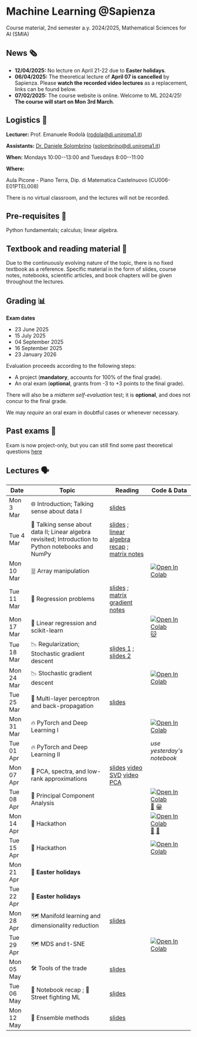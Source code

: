 # Machine Learning @Sapienza

Course material, 2nd semester a.y. 2024/2025, Mathematical Sciences for AI (SMIA)

## News 🗞️
- **12/04/2025:** No lecture on April 21-22 due to **Easter holidays**.
- **06/04/2025:** The theoretical lecture of **April 07 is cancelled** by Sapienza. Please **watch the recorded video lectures** as a replacement, links can be found below.
- **07/02/2025:** The course website is online. Welcome to ML 2024/25! **The course will start on Mon 3rd March**.

## Logistics 🧭

**Lecturer:** Prof. Emanuele Rodolà (rodola@di.uniroma1.it)

**Assistants:** [Dr. Daniele Solombrino](https://github.com/dansolombrino/) (solombrino@di.uniroma1.it)

**When:** Mondays 10:00--13:00 and Tuesdays 8:00--11:00

**Where:**

Aula Picone - Piano Terra, Dip. di Matematica Castelnuovo (CU006-E01PTEL008)

There is no virtual classroom, and the lectures will not be recorded.

## Pre-requisites 🔑

Python fundamentals; calculus; linear algebra.

## Textbook and reading material 📖

Due to the continuously evolving nature of the topic, there is no fixed textbook as a reference. Specific material in the form of slides, course notes, notebooks, scientific articles, and book chapters will be given throughout the lectures.

## Grading 📊

**Exam dates**
- 23 June 2025
- 15 July 2025
- 04 September 2025
- 16 September 2025
- 23 January 2026

Evaluation proceeds according to the following steps:

- A project (**mandatory**, accounts for 100% of the final grade).
- An oral exam (**optional**, grants from -3 to +3 points to the final grade).

There will also be a *midterm self-evaluation* test; it is **optional**, and does not concur to the final grade.

We may *require* an oral exam in doubtful cases or whenever necessary.

## Past exams 📑 

Exam is now project-only, but you can still find some past theoretical questions [here](https://drive.google.com/drive/folders/1GwyIw-6SqTEHHtjYCjcNogL7xa6ifeHj)

## Lectures 🗣️

**Date** | **Topic** | **Reading** | **Code & Data**
------------ | ------------- | ------------ | ------------
Mon 3 Mar | 🌐 Introduction; Talking sense about data I | [slides](https://github.com/erodola/ML-s2-2025/raw/main/01_intro/01-intro.pdf) |
Tue 4 Mar | 🔢 Talking sense about data II; Linear algebra revisited; Introduction to Python notebooks and NumPy | [slides](https://github.com/erodola/ML-s2-2025/raw/main/02_data/02-data.pdf) ; [linear algebra recap](https://github.com/erodola/ML-s2-2025/raw/main/02_data/03-linalg.pdf) ; [matrix notes](https://github.com/erodola/ML-s2-2025/raw/main/02_data/03b-matrix.pdf) |
Mon 10 Mar | 🀠 Array manipulation | | [![Open In Colab](https://colab.research.google.com/assets/colab-badge.svg)](https://colab.research.google.com/github/erodola/ML-s2-2025/blob/main/labs/01_Array_manipulation.ipynb)
Tue 11 Mar | 📏 Regression problems | [slides](https://github.com/erodola/ML-s2-2025/raw/main/03_regression/04-regression.pdf) ; [matrix gradient notes](https://github.com/erodola/ML-s2-2025/raw/main/03_regression/04b-mgradient.pdf) |
Mon 17 Mar | 📏 Linear regression and scikit-learn | | [![Open In Colab](https://colab.research.google.com/assets/colab-badge.svg)](https://colab.research.google.com/github/erodola/ML-s2-2025/blob/main/labs/02_Linear_regression.ipynb) [🐱](https://github.com/erodola/ML-s2-2025/raw/main/labs/cat.png)
Tue 18 Mar | 📉 Regularization; Stochastic gradient descent | [slides 1](https://github.com/erodola/ML-s2-2025/raw/main/05_regularization/05-regularization.pdf) ; [slides 2](https://github.com/erodola/ML-s2-2025/raw/main/06_sgd/06-sgd.pdf) |
Mon 24 Mar | 📉 Stochastic gradient descent |  |  [![Open In Colab](https://colab.research.google.com/assets/colab-badge.svg)](https://colab.research.google.com/github/erodola/ML-s2-2025/blob/main/labs/03_SGD.ipynb)
Tue 25 Mar | 🔁 Multi-layer perceptron and back-propagation | [slides](https://github.com/erodola/ML-s2-2025/raw/main/07_mlp/07-mlp.pdf) |
Mon 31 Mar | 🔥 PyTorch and Deep Learning I |  |  [![Open In Colab](https://colab.research.google.com/assets/colab-badge.svg)](https://colab.research.google.com/github/erodola/ML-s2-2025/blob/main/labs/04_PyTorch_and_DL.ipynb)
Tue 01 Apr | 🔥 PyTorch and Deep Learning II |  |  _use yesterday's notebook_
Mon 07 Apr | 👻 PCA, spectra, and low-rank approximations | [slides](https://github.com/erodola/ML-s2-2025/raw/main/08_pca/08-pca.pdf) [video SVD](https://drive.google.com/file/d/1QrY9nrWIB_V14pISnq1qvzdEPLj2tkKh/view?usp=drive_link) [video PCA](https://drive.google.com/file/d/1QykJzICwQF8ZMWjIemwFL0KrUqEzGz26/view?usp=drive_link) |
Tue 08 Apr | 👻 Principal Component Analysis |  | [![Open In Colab](https://colab.research.google.com/assets/colab-badge.svg)](https://colab.research.google.com/github/erodola/ML-s2-2025/blob/main/labs/05_PCA.ipynb) [🦒](https://drive.google.com/drive/folders/1MOnQZmmbJrrLolskuHxdV5BhADioTgDm?usp=sharing) [😀](https://drive.google.com/drive/folders/1pVUvA06nO1Zku4Z-PsFl8zETvfbbHlP8?usp=sharing)
Mon 14 Apr | 🚀 Hackathon | | [![Open In Colab](https://colab.research.google.com/assets/colab-badge.svg)](https://colab.research.google.com/github/erodola/ML-s2-2025/blob/main/labs/hackathon/Hackathon_NameGen.ipynb) [🙋](https://github.com/erodola/ML-s2-2025/blob/main/labs/hackathon/human_names.txt) [🐉](https://github.com/erodola/ML-s2-2025/blob/main/labs/hackathon/pokemon_names.txt) |
Tue 15 Apr | 🚀 Hackathon | | [![Open In Colab](https://colab.research.google.com/assets/colab-badge.svg)](https://colab.research.google.com/github/erodola/ML-s2-2025/blob/main/labs/hackathon/Hackathon-SoundGen.ipynb) |
Mon 21 Apr | 🐇 **Easter holidays** |  |  
Tue 22 Apr | 🐇 **Easter holidays** |  |  
Mon 28 Apr | 🗺️ Manifold learning and dimensionality reduction | [slides](https://github.com/erodola/ML-s2-2025/raw/main/09_mds_tsne/09-mds_tsne.pdf) |
Tue 29 Apr | 🗺️ MDS and t-SNE | | [![Open In Colab](https://colab.research.google.com/assets/colab-badge.svg)](https://colab.research.google.com/github/erodola/ML-s2-2025/blob/main/labs/06_MDS_tSNE.ipynb)
Mon 05 May | 🛠️ Tools of the trade | [slides](https://github.com/erodola/ML-s2-2025/blob/main/99_toolset/DL-tools-of-the-trade.pdf) |
Tue 06 May | 🔄 Notebook recap ; 🥷 Street fighting ML | [slides](https://github.com/erodola/ML-s2-2025/blob/main/10-street/10-street.pdf) |
Mon 12 May | 🌳 Ensemble methods | [slides](https://github.com/erodola/ML-s2-2025/raw/main/11_ensemble/11-ensemble.pdf) |
